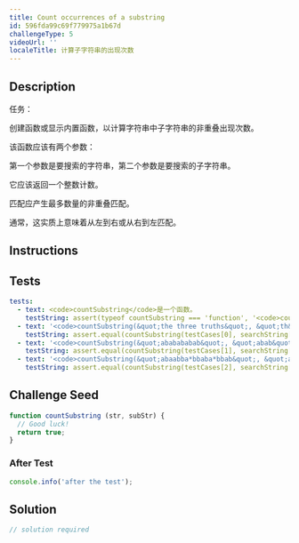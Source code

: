 ```yaml
---
title: Count occurrences of a substring
id: 596fda99c69f779975a1b67d
challengeType: 5
videoUrl: ''
localeTitle: 计算子字符串的出现次数
---
```


## Description
<section id="description">任务： <p>创建函数或显示内置函数，以计算字符串中子字符串的非重叠出现次数。 </p><p>该函数应该有两个参数： </p>第一个参数是要搜索的字符串，第二个参数是要搜索的子字符串。 <p>它应该返回一个整数计数。 </p><p>匹配应产生最多数量的非重叠匹配。 </p><p>通常，这实质上意味着从左到右或从右到左匹配。 </p></section>

## Instructions
<section id="instructions">
</section>

## Tests
<section id='tests'>

```yml
tests:
  - text: <code>countSubstring</code>是一个函数。
    testString: assert(typeof countSubstring === 'function', '<code>countSubstring</code> is a function.');
  - text: '<code>countSubstring(&quot;the three truths&quot;, &quot;th&quot;)</code>应该返回<code>3</code> 。'
    testString: assert.equal(countSubstring(testCases[0], searchString[0]), results[0], '<code>countSubstring("the three truths", "th")</code> should return <code>3</code>.');
  - text: '<code>countSubstring(&quot;ababababab&quot;, &quot;abab&quot;)</code>应返回<code>2</code> 。'
    testString: assert.equal(countSubstring(testCases[1], searchString[1]), results[1], '<code>countSubstring("ababababab", "abab")</code> should return <code>2</code>.');
  - text: '<code>countSubstring(&quot;abaabba*bbaba*bbab&quot;, &quot;a*b&quot;)</code>应返回<code>2</code> 。'
    testString: assert.equal(countSubstring(testCases[2], searchString[2]), results[2], '<code>countSubstring("abaabba*bbaba*bbab", "a*b")</code> should return <code>2</code>.');

```

</section>

## Challenge Seed
<section id='challengeSeed'>

<div id='js-seed'>

```js
function countSubstring (str, subStr) {
  // Good luck!
  return true;
}

```

</div>


### After Test
<div id='js-teardown'>

```js
console.info('after the test');
```

</div>

</section>

## Solution
<section id='solution'>

```js
// solution required
```
</section>
